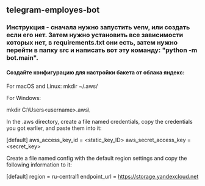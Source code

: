 ## telegram-employes-bot

### Инструкция - сначала нужно запустить venv, или создать если его нет. Затем нужно установить все зависимости которых нет, в requirements.txt они есть, затем нужно перейти в папку src и написать вот эту команду: "python -m bot.main".


#### Создайте конфигурацию для настройки бакета от облака яндекс:
For macOS and Linux:
mkdir ~/.aws/

For Windows:

mkdir C:\Users\<username>\.aws\

In the .aws directory, create a file named credentials, copy the credentials you got earlier, and paste them into it:

[default]
aws_access_key_id = <static_key_ID>
aws_secret_access_key = <secret_key>

Create a file named config with the default region settings and copy the following information to it:

[default]
region = ru-central1
endpoint_url = https://storage.yandexcloud.net